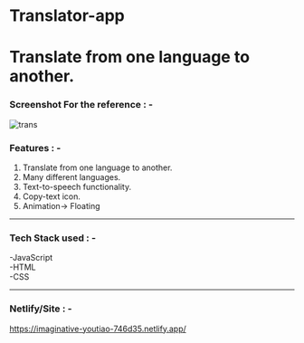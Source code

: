 # Translator-app
# Translate from one language to another.

### Screenshot For the reference : -

![trans](https://user-images.githubusercontent.com/105992506/193475063-8f6b3b94-393e-4c72-bf40-7cf4809d3bd7.png)


### Features : -     

1. Translate from one language to another.
2. Many different languages.
3. Text-to-speech functionality.
4. Copy-text icon.
5. Animation-> Floating

---

### Tech Stack used : -     
-JavaScript      
-HTML      
-CSS      

---

### Netlify/Site : -     

https://imaginative-youtiao-746d35.netlify.app/
